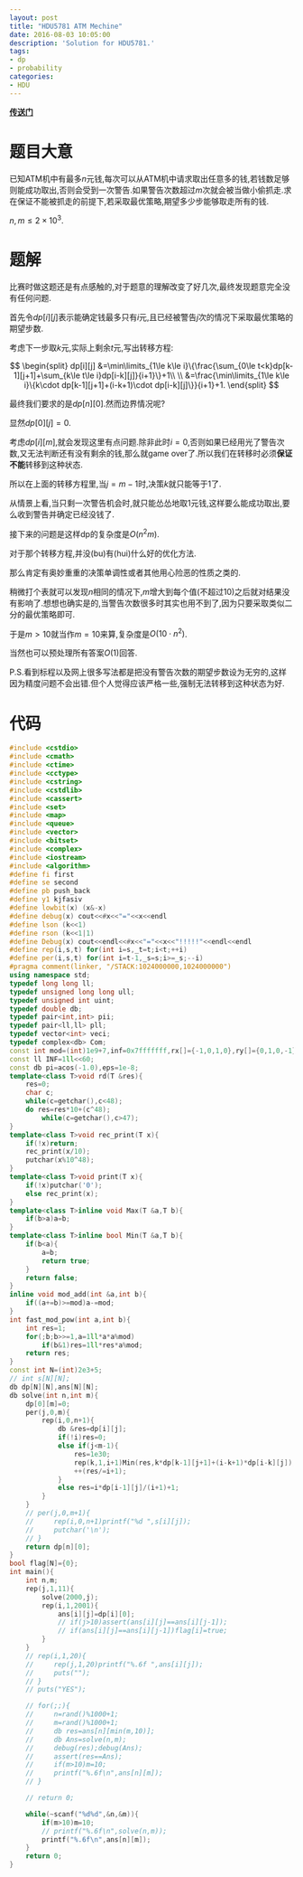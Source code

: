 ```yaml
---
layout: post
title: "HDU5781 ATM Mechine"
date: 2016-08-03 10:05:00
description: 'Solution for HDU5781.'
tags:
- dp
- probability
categories:
- HDU
---
```


[**传送门**](http://acm.hdu.edu.cn/showproblem.php?pid=5781)

# 题目大意

已知ATM机中有最多$n$元钱,每次可以从ATM机中请求取出任意多的钱,若钱数足够则能成功取出,否则会受到一次警告.如果警告次数超过$m$次就会被当做小偷抓走.求在保证不能被抓走的前提下,若采取最优策略,期望多少步能够取走所有的钱.

$n,m\le 2\times10^3.$

# 题解

比赛时做这题还是有点感触的,对于题意的理解改变了好几次,最终发现题意完全没有任何问题.

首先令$dp[i][j]$表示能确定钱最多只有$i$元,且已经被警告$j$次的情况下采取最优策略的期望步数.

考虑下一步取$k$元,实际上剩余$t$元,写出转移方程:

$$
\begin{split}
dp[i][j]
&=\min\limits_{1\le k\le i}\{\frac{\sum_{0\le t<k}dp[k-1][j+1]+\sum_{k\le t\le i}dp[i-k][j]}{i+1}\}+1\\
\\
&=\frac{\min\limits_{1\le k\le i}\{k\cdot dp[k-1][j+1]+(i-k+1)\cdot dp[i-k][j]\}}{i+1}+1.
\end{split}
$$

最终我们要求的是$dp[n][0]$.然而边界情况呢?

显然$dp[0][j]=0$.

考虑$dp[i][m]$,就会发现这里有点问题.除非此时$i=0$,否则如果已经用光了警告次数,又无法判断还有没有剩余的钱,那么就game over了.所以我们在转移时必须**保证不能**转移到这种状态.

所以在上面的转移方程里,当$j=m-1$时,决策$k$就只能等于$1$了.

从情景上看,当只剩一次警告机会时,就只能怂怂地取$1$元钱,这样要么能成功取出,要么收到警告并确定已经没钱了.

接下来的问题是这样dp的复杂度是$O(n^2m)$.

对于那个转移方程,并没(bu)有(hui)什么好的优化方法.

那么肯定有奥妙重重的决策单调性或者其他用心险恶的性质之类的.

稍微打个表就可以发现$n$相同的情况下,$m$增大到每个值(不超过$10$)之后就对结果没有影响了.想想也确实是的,当警告次数很多时其实也用不到了,因为只要采取类似二分的最优策略即可.

于是$m>10$就当作$m=10$来算,复杂度是$O(10\cdot n^2)$.

当然也可以预处理所有答案$O(1)$回答.

P.S.看到标程以及网上很多写法都是把没有警告次数的期望步数设为无穷的,这样因为精度问题不会出错.但个人觉得应该严格一些,强制无法转移到这种状态为好.

# 代码

```c++
#include <cstdio>
#include <cmath>
#include <ctime>
#include <cctype>
#include <cstring>
#include <cstdlib>
#include <cassert>
#include <set>
#include <map>
#include <queue>
#include <vector>
#include <bitset>
#include <complex>
#include <iostream>
#include <algorithm>
#define fi first
#define se second
#define pb push_back
#define y1 kjfasiv
#define lowbit(x) (x&-x)
#define debug(x) cout<<#x<<"="<<x<<endl
#define lson (k<<1)
#define rson (k<<1|1)
#define Debug(x) cout<<endl<<#x<<"="<<x<<"!!!!!"<<endl<<endl
#define rep(i,s,t) for(int i=s,_t=t;i<t;++i)
#define per(i,s,t) for(int i=t-1,_s=s;i>=_s;--i)
#pragma comment(linker, "/STACK:1024000000,1024000000")
using namespace std;
typedef long long ll;
typedef unsigned long long ull;
typedef unsigned int uint;
typedef double db;
typedef pair<int,int> pii;
typedef pair<ll,ll> pll;
typedef vector<int> veci;
typedef complex<db> Com;
const int mod=(int)1e9+7,inf=0x7fffffff,rx[]={-1,0,1,0},ry[]={0,1,0,-1};
const ll INF=1ll<<60;
const db pi=acos(-1.0),eps=1e-8;
template<class T>void rd(T &res){
    res=0;
    char c;
    while(c=getchar(),c<48);
    do res=res*10+(c^48);
        while(c=getchar(),c>47);
}
template<class T>void rec_print(T x){
    if(!x)return;
    rec_print(x/10);
    putchar(x%10^48);
}
template<class T>void print(T x){
    if(!x)putchar('0');
    else rec_print(x);
}
template<class T>inline void Max(T &a,T b){
    if(b>a)a=b;
}
template<class T>inline bool Min(T &a,T b){
    if(b<a){
        a=b;
        return true;
    }
    return false;
}
inline void mod_add(int &a,int b){
    if((a+=b)>=mod)a-=mod;
}
int fast_mod_pow(int a,int b){
    int res=1;
    for(;b;b>>=1,a=1ll*a*a%mod)
        if(b&1)res=1ll*res*a%mod;
    return res;
}
const int N=(int)2e3+5;
// int s[N][N];
db dp[N][N],ans[N][N];
db solve(int n,int m){
    dp[0][m]=0;
    per(j,0,m){
        rep(i,0,n+1){
            db &res=dp[i][j];
            if(!i)res=0;
            else if(j<m-1){
                res=1e30;
                rep(k,1,i+1)Min(res,k*dp[k-1][j+1]+(i-k+1)*dp[i-k][j]);
                ++(res/=i+1);
            }
            else res=i*dp[i-1][j]/(i+1)+1;
        }
    }
    // per(j,0,m+1){
    //     rep(i,0,n+1)printf("%d ",s[i][j]);
    //     putchar('\n');
    // }
    return dp[n][0];
}
bool flag[N]={0};
int main(){
    int n,m;
    rep(j,1,11){
        solve(2000,j);
        rep(i,1,2001){
            ans[i][j]=dp[i][0];
            // if(j>10)assert(ans[i][j]==ans[i][j-1]);
            // if(ans[i][j]==ans[i][j-1])flag[i]=true;
        }
    }
    // rep(i,1,20){
    //     rep(j,1,20)printf("%.6f ",ans[i][j]);
    //     puts("");
    // }
    // puts("YES");

    // for(;;){
    //     n=rand()%1000+1;
    //     m=rand()%1000+1;
    //     db res=ans[n][min(m,10)];
    //     db Ans=solve(n,m);
    //     debug(res);debug(Ans);
    //     assert(res==Ans);
    //     if(m>10)m=10;
    //     printf("%.6f\n",ans[n][m]);
    // }

    // return 0;

    while(~scanf("%d%d",&n,&m)){
        if(m>10)m=10;
        // printf("%.6f\n",solve(n,m));
        printf("%.6f\n",ans[n][m]);
    }
    return 0;
}
```
